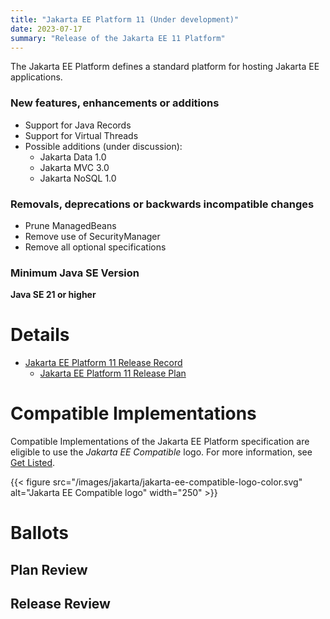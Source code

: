 ```yaml
---
title: "Jakarta EE Platform 11 (Under development)"
date: 2023-07-17
summary: "Release of the Jakarta EE 11 Platform"
---
```

The Jakarta EE Platform defines a standard platform for hosting Jakarta EE applications.

### New features, enhancements or additions
<!-- List here -->
* Support for Java Records 
* Support for Virtual Threads
* Possible additions (under discussion):
  * Jakarta Data 1.0
  * Jakarta MVC 3.0
  * Jakarta NoSQL 1.0

### Removals, deprecations or backwards incompatible changes
<!-- List here -->
* Prune ManagedBeans
* Remove use of SecurityManager
* Remove all optional specifications

### Minimum Java SE Version
<!-- Specify the minimum required Java SE version for this specification -->
**Java SE 21 or higher**

# Details

* [Jakarta EE Platform 11 Release Record](https://projects.eclipse.org/projects/ee4j.jakartaee-platform/releases/11)
  * [Jakarta EE Platform 11 Release Plan](https://jakartaee.github.io/jakartaee-platform/jakartaee11/JakartaEE11ReleasePlan)

# Compatible Implementations

Compatible Implementations of the Jakarta EE Platform specification are eligible to use the _Jakarta EE Compatible_ logo. For more information, see [Get Listed](/compatibility/get-listed/).

{{< figure src="/images/jakarta/jakarta-ee-compatible-logo-color.svg" alt="Jakarta EE Compatible logo" width="250" >}}

<!--* [Jakarta EE 11 Compatible Implementations](https://jakarta.ee/compatibility/certification/11/)-->

# Ballots

## Plan Review

## Release Review

